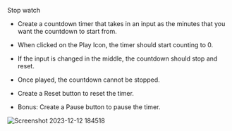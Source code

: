 Stop watch
- Create a countdown timer that takes in an input as the minutes that you want the countdown to start from.
  
- When clicked on the Play Icon, the timer should start counting to 0.

- If the input is changed in the middle, the countdown should stop and reset.

- Once played, the countdown cannot be stopped.

- Create a Reset button to reset the timer.

- Bonus: Create a Pause button to pause the timer.



![Screenshot 2023-12-12 184518](https://github.com/QaziSafiya/Stopwatch/assets/143307549/56703fc5-0438-4e4d-a01e-a622eacae321)
